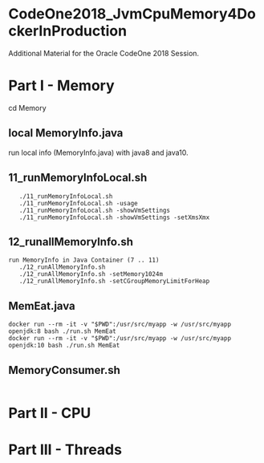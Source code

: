 # CodeOne2018_JvmCpuMemory4DockerInProduction
Additional Material for the Oracle CodeOne 2018 Session.


# Part I - Memory #

cd Memory

## local MemoryInfo.java ##
run local info (MemoryInfo.java) with java8 and java10.

## 11_runMemoryInfoLocal.sh ##
```
   ./11_runMemoryInfoLocal.sh
   ./11_runMemoryInfoLocal.sh -usage
   ./11_runMemoryInfoLocal.sh -showVmSettings
   ./11_runMemoryInfoLocal.sh -showVmSettings -setXmsXmx
```


## 12_runallMemoryInfo.sh ##
```
run MemoryInfo in Java Container (7 .. 11)
   ./12_runAllMemoryInfo.sh
   ./12_runAllMemoryInfo.sh -setMemory1024m
   ./12_runAllMemoryInfo.sh -setCGroupMemoryLimitForHeap
```


## MemEat.java ##
```
docker run --rm -it -v "$PWD":/usr/src/myapp -w /usr/src/myapp openjdk:8 bash ./run.sh MemEat
docker run --rm -it -v "$PWD":/usr/src/myapp -w /usr/src/myapp openjdk:10 bash ./run.sh MemEat
```


## MemoryConsumer.sh ##
```

```


# Part II - CPU #

# Part III - Threads #

